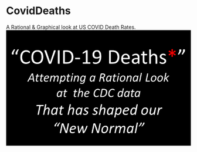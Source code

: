 # CovidDeaths
A Rational &amp;  Graphical look at US COVID Death Rates. 
![Alt text](Rational_Covid_Data.gif?raw=true "Covid Data")
